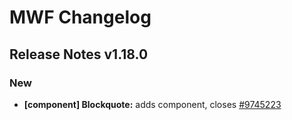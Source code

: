 # MWF Changelog
## Release Notes v1.18.0
### New
* **[component] Blockquote:** adds component, closes [#9745223](https://microsoft.visualstudio.com/DefaultCollection/OSGS/_workitems?id=9745223)

